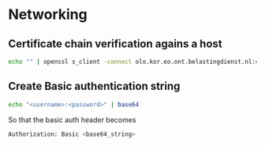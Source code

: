 # Networking

## Certificate chain verification agains a host

```bash
echo "" | openssl s_client -connect olo.kor.eo.ont.belastingdienst.nl:443 -showcerts 2>/dev/null
```

## Create Basic authentication string

```bash
echo "<username>:<password>" | base64
```
So that the basic auth header becomes

```bash
Authorization: Basic <base64_string>
```

